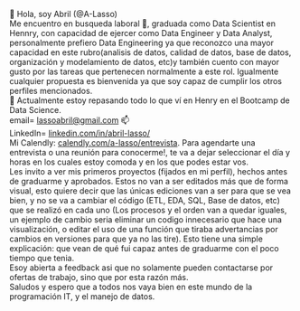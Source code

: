 👋 Hola, soy Abril (@A-Lasso)<br>
Me encuentro en busqueda laboral 👀, graduada como Data Scientist en Hennry, con capacidad de ejercer como Data Engineer y Data Analyst, personalmente prefiero Data Engineering ya que reconozco una mayor capacidad en este rubro(analisis de datos, calidad de datos, base de datos, organización y modelamiento de datos, etc)y también cuento con mayor gusto por las tareas que pertenecen normalmente a este rol. Igualmente cualquier propuesta es bienvenida ya que soy capaz de cumplir los otros perfiles mencionados.<br>
🌱 Actualmente estoy repasando todo lo que ví en Henry en el Bootcamp de Data Science.<br>
email= lassoabril@gmail.com 📫 <br>
LinkedIn= [linkedin.com/in/abril-lasso/](https://www.linkedin.com/in/abril-lasso/) <br>
Mi Calendly: [calendly.com/a-lasso/entrevista](https://calendly.com/a-lasso/entrevista). Para agendarte una entrevista o una reunión para conocerme!, te va a dejar seleccionar el día y horas en los cuales estoy comoda y en los que podes estar vos. <br>
Les invito a ver mis primeros proyectos (fijados en mi perfil), hechos antes de graduarme y aprobados. Estos no van a ser editados más que de forma visual, esto quiere decir que las únicas ediciones van a ser para que se vea bien, y no se va a cambiar el código (ETL, EDA, SQL, Base de datos, etc) que se realizó en cada uno (Los procesos y el orden van a quedar iguales, un ejemplo de cambio seria eliminar un codigo innecesario que hace una visualización, o editar el uso de una función que tiraba advertancias por cambios en versiones para que ya no las tire). Esto tiene una simple explicación: que vean de qué fui capaz antes de graduarme con el poco tiempo que tenia.<br>
Esoy abierta a feedback asi que no solamente pueden contactarse por ofertas de trabajo, sino que por esta razón más.<br>
Saludos y espero que a todos nos vaya bien en este mundo de la programación IT, y el manejo de datos.
